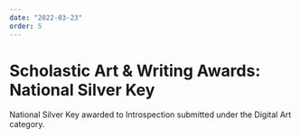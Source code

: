 ```yaml
---
date: "2022-03-23"
order: 5
---
```


# Scholastic Art & Writing Awards: National Silver Key

National Silver Key awarded to Introspection submitted under the Digital Art category.
